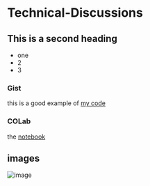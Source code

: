 # Technical-Discussions

## This is a second heading

* one
* 2
* 3

### Gist
this is a good example of [my code](https://gist.github.com/emmaashraf/a6018205c803719c99d070749615ee62)

### COLab
the [notebook](https://colab.research.google.com/github/emmaashraf/Technical-Discussions/blob/main/technical_discussions.ipynb)


## images
![image](https://github.com/emmaashraf/Technical-Discussions/assets/115770300/df0098df-fe1b-4cd0-ab05-9444165f01d9)
